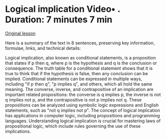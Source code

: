 # Logical implication Video• . Duration: 7 minutes 7 min

[Original lesson](https://www.coursera.org/learn/uol-discrete-mathematics/lecture/3z6Lq/logical-implication)

Here is a summary of the text in 8 sentences, preserving key information, formulae, links, and technical details:

Logical implication, also known as conditional statements, is a proposition that states if p then q, where p is the hypothesis and q is the conclusion or consequence. The truth table for a conditional statement shows that it is true to think that if the hypothesis is false, then any conclusion can be implied. Conditional statements can be expressed in multiple ways, including "if p then q", "p implies q", and others, which all hold the same meaning. The converse, inverse, and contrapositive of an implication are important related propositions: the converse is q implies p, the inverse is not q implies not p, and the contrapositive is not p implies not q. These propositions can be analyzed using symbolic logic expressions and English statements, such as "not q implies not p". The concept of logical implication has applications in computer logic, including propositions and programming languages. Understanding logical implication is crucial for mastering laws of propositional logic, which include rules governing the use of these implications.


